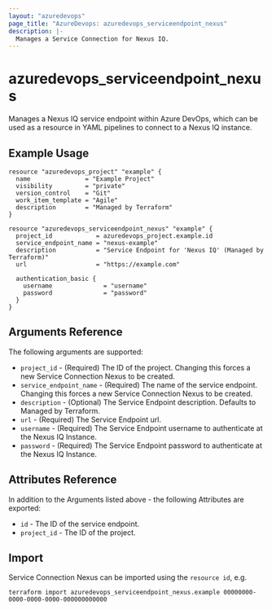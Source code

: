 ```yaml
---
layout: "azuredevops"
page_title: "AzureDevops: azuredevops_serviceendpoint_nexus"
description: |-
  Manages a Service Connection for Nexus IQ.
---
```


# azuredevops_serviceendpoint_nexus

Manages a Nexus IQ service endpoint within Azure DevOps, which can be used as a resource in YAML pipelines to connect to a Nexus IQ instance.

## Example Usage

```hcl
resource "azuredevops_project" "example" {
  name               = "Example Project"
  visibility         = "private"
  version_control    = "Git"
  work_item_template = "Agile"
  description        = "Managed by Terraform"
}

resource "azuredevops_serviceendpoint_nexus" "example" {
  project_id            = azuredevops_project.example.id
  service_endpoint_name = "nexus-example"
  description           = "Service Endpoint for 'Nexus IQ' (Managed by Terraform)"
  url                   = "https://example.com"

  authentication_basic {
    username              = "username"
    password              = "password"
  }
}
```

## Arguments Reference

The following arguments are supported:

* `project_id` - (Required) The ID of the project. Changing this forces a new Service Connection Nexus to be created.
* `service_endpoint_name` - (Required) The name of the service endpoint. Changing this forces a new Service Connection Nexus to be created.
* `description` - (Optional) The Service Endpoint description. Defaults to Managed by Terraform.
* `url` - (Required) The Service Endpoint url.
* `username` - (Required) The Service Endpoint username to authenticate at the Nexus IQ Instance. 
* `password` - (Required) The Service Endpoint password to authenticate at the Nexus IQ Instance.

## Attributes Reference

In addition to the Arguments listed above - the following Attributes are exported:

* `id` - The ID of the service endpoint.
* `project_id` - The ID of the project.

## Import

Service Connection Nexus can be imported using the `resource id`, e.g.

```shell
terraform import azuredevops_serviceendpoint_nexus.example 00000000-0000-0000-0000-000000000000
```
